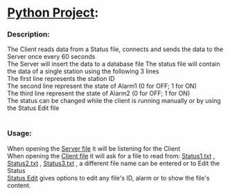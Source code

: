 # [Python Project](./Python%20Project):
### Description:
The Client reads data from a Status file, connects and sends the data to the Server once every 60 seconds<br/>
The Server will insert the data to a database file
The status file will contain the data of a single station using the following 3 lines<br/>
The first line represents the station ID<br/>
The second line represent the state of Alarm1 (0 for OFF; 1 for ON)<br/>
The third line represent the state of Alarm2 (0 for OFF; 1 for ON)<br/>
The status can be changed while the client is running manually or by using the Status Edit file<br/>
<br/>
### Usage:
When opening the [Server file](./Python%20Project/Server/Server.py) it will be listening for the Client <br/>
When opening the [Client file](./Python%20Project/Client/Client.py) it will ask for a file to read from: [Status1.txt](./Python%20Project/Client/Status1.txt) , [Status2.txt](./Python%20Project/Client/Status2.txt) , [Status3.txt](./Python%20Project/Client/Status3.txt) , a different file name can be entered or to Edit the Status<br/>
[Status Edit](./Python%20Project/Client/Status_Edit.py) gives options to edit any file's ID, alarm or to show the file's content.
